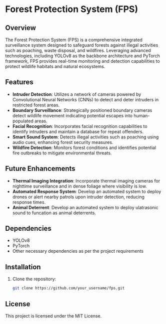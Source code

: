 # Forest Protection System (FPS) 

## Overview
The Forest Protection System (FPS) is a comprehensive integrated surveillance system designed to safeguard forests against illegal activities such as poaching, waste disposal, and wildfires. Leveraging advanced technologies, including YOLOv8 as the backbone architecture and PyTorch framework, FPS provides real-time monitoring and detection capabilities to protect wildlife habitats and natural ecosystems.

## Features
- **Intruder Detection**: Utilizes a network of cameras powered by Convolutional Neural Networks (CNNs) to detect and deter intruders in restricted forest areas.
- **Boundary Surveillance**: Strategically positioned boundary cameras detect wildlife movement indicating potential escapes into human-populated areas.
- **Facial Recognition**: Incorporates facial recognition capabilities to identify intruders and maintain a database for repeat offenders.
- **Smart Sound System**: Detects illegal activities such as poaching using audio cues, enhancing forest security measures.
- **Wildfire Detection**: Monitors forest conditions and identifies potential fire outbreaks to mitigate environmental threats.

## Future Enhancements
- **Thermal Imaging Integration**: Incorporate thermal imaging cameras for nighttime surveillance and in dense foliage where visibility is low.
- **Automated Response System**: Develop an automated system to deploy drones or alert nearby patrols upon intruder detection, reducing response times.
- **Animal Deterrent**: Develop an automated system to deploy ulatrasonic sound to funcation as animal deterrents.

## Dependencies
- YOLOv8
- PyTorch
- Other necessary dependencies as per the project requirements

## Installation
1. Clone the repository:
   ```bash
   git clone https://github.com/your_username/fps.git

## License
This project is licensed under the MIT License.

